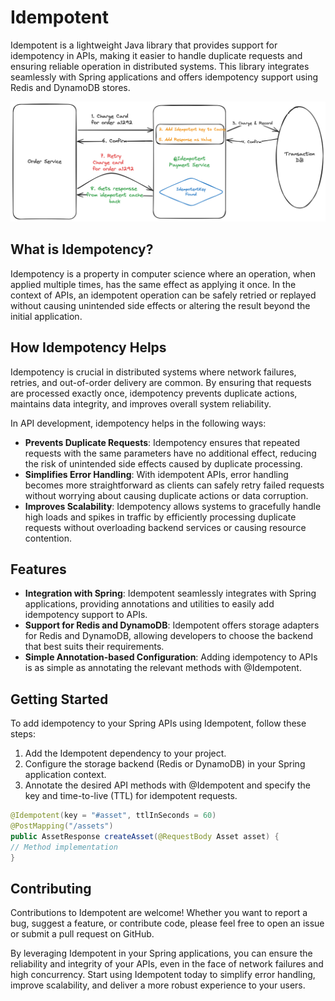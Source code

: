 # Idempotent

Idempotent is a lightweight Java library that provides support for idempotency in APIs, making it easier to handle duplicate requests and ensuring reliable operation in distributed systems. This library integrates seamlessly with Spring applications and offers idempotency support using Redis and DynamoDB stores.

<img src="./idempotent.png" alt="Idempotent">


## What is Idempotency?
Idempotency is a property in computer science where an operation, when applied multiple times, has the same effect as applying it once. In the context of APIs, an idempotent operation can be safely retried or replayed without causing unintended side effects or altering the result beyond the initial application.

## How Idempotency Helps
Idempotency is crucial in distributed systems where network failures, retries, and out-of-order delivery are common. By ensuring that requests are processed exactly once, idempotency prevents duplicate actions, maintains data integrity, and improves overall system reliability.

In API development, idempotency helps in the following ways:

* **Prevents Duplicate Requests**: Idempotency ensures that repeated requests with the same parameters have no additional effect, reducing the risk of unintended side effects caused by duplicate processing.
* **Simplifies Error Handling**: With idempotent APIs, error handling becomes more straightforward as clients can safely retry failed requests without worrying about causing duplicate actions or data corruption.
* **Improves Scalability**: Idempotency allows systems to gracefully handle high loads and spikes in traffic by efficiently processing duplicate requests without overloading backend services or causing resource contention.

## Features
* **Integration with Spring**: Idempotent seamlessly integrates with Spring applications, providing annotations and utilities to easily add idempotency support to APIs.
* **Support for Redis and DynamoDB**: Idempotent offers storage adapters for Redis and DynamoDB, allowing developers to choose the backend that best suits their requirements.
* **Simple Annotation-based Configuration**: Adding idempotency to APIs is as simple as annotating the relevant methods with @Idempotent.

## Getting Started

To add idempotency to your Spring APIs using Idempotent, follow these steps:

1. Add the Idempotent dependency to your project.
2. Configure the storage backend (Redis or DynamoDB) in your Spring application context.
3. Annotate the desired API methods with @Idempotent and specify the key and time-to-live (TTL) for idempotent requests.
```java
@Idempotent(key = "#asset", ttlInSeconds = 60)
@PostMapping("/assets")
public AssetResponse createAsset(@RequestBody Asset asset) {
// Method implementation
}
```
## Contributing
Contributions to Idempotent are welcome! Whether you want to report a bug, suggest a feature, or contribute code, please feel free to open an issue or submit a pull request on GitHub.

By leveraging Idempotent in your Spring applications, you can ensure the reliability and integrity of your APIs, even in the face of network failures and high concurrency. Start using Idempotent today to simplify error handling, improve scalability, and deliver a more robust experience to your users.
